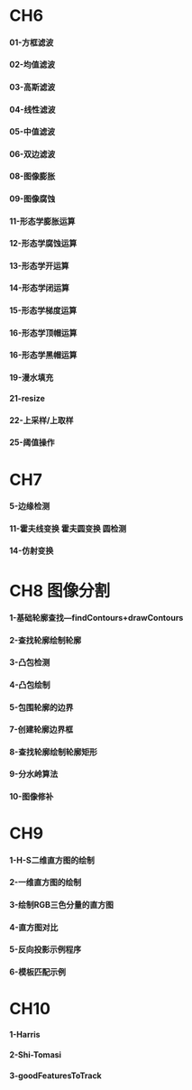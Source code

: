 
# CH6
#### 01-方框滤波
#### 02-均值滤波
#### 03-高斯滤波
#### 04-线性滤波
#### 05-中值滤波
#### 06-双边滤波
#### 08-图像膨胀
#### 09-图像腐蚀
#### 11-形态学膨胀运算
#### 12-形态学腐蚀运算
#### 13-形态学开运算
#### 14-形态学闭运算
#### 15-形态学梯度运算
#### 16-形态学顶帽运算
#### 16-形态学黑帽运算
#### 19-漫水填充
#### 21-resize
#### 22-上采样/上取样
#### 25-阈值操作

# CH7
#### 5-边缘检测
#### 11-霍夫线变换 霍夫圆变换 圆检测
#### 14-仿射变换

# CH8 图像分割
#### 1-基础轮廓查找—findContours+drawContours
#### 2-查找轮廓绘制轮廓
#### 3-凸包检测
#### 4-凸包绘制
#### 5-包围轮廓的边界
#### 7-创建轮廓边界框
#### 8-查找轮廓绘制轮廓矩形
#### 9-分水岭算法
#### 10-图像修补

# CH9
#### 1-H-S二维直方图的绘制
#### 2-一维直方图的绘制
#### 3-绘制RGB三色分量的直方图
#### 4-直方图对比
#### 5-反向投影示例程序
#### 6-模板匹配示例

# CH10
#### 1-Harris
#### 2-Shi-Tomasi
#### 3-goodFeaturesToTrack

